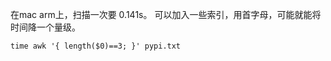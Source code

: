 
在mac arm上，扫描一次要 0.141s。
可以加入一些索引，用首字母，可能就能将时间降一个量级。


```
time awk '{ length($0)==3; }' pypi.txt
```
